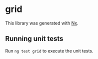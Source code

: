 # grid

This library was generated with [Nx](https://nx.dev).

## Running unit tests

Run `ng test grid` to execute the unit tests.
